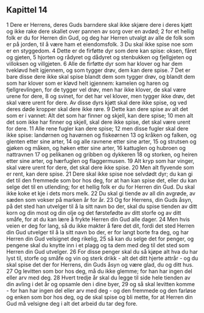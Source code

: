 ## Kapittel 14

1 Dere er Herrens, deres Guds barndere skal ikke skjære dere i deres kjøtt og ikke rake dere skallet over pannen av sorg over en avdød;
2 for et hellig folk er du for Herren din Gud, og deg har Herren utvalgt av alle de folk som er på jorden, til å være ham et eiendomsfolk.
3 Du skal ikke spise noe som er en styggedom.
4 Dette er de firføtte dyr som dere kan spise: oksen, fåret og gjeten,
5 hjorten og rådyret og dådyret og stenbukken og fjellgjeten og villoksen og villgjeten.
6 Alle de firføtte dyr som har klover og har dem tvekløvd helt igjennem, og som tygger drøv, dem kan dere spise.
7 Det er bare disse dere ikke skal spise blandt dem som tygger drøv, og blandt dem som har klover som er kløvd helt igjennem: kamelen og haren og fjellgrevlingen, for de tygger vel drøv, men har ikke klover, de skal være urene for dere,
8 og svinet, for det har vel klover, men tygger ikke drøv, det skal være urent for dere. Av disse dyrs kjøtt skal dere ikke spise, og ved deres døde kropper skal dere ikke røre.
9 Dette kan dere spise av alt det som er i vannet: Alt det som har finner og skjell, kan dere spise;
10 men alt det som ikke har finner og skjell, skal dere ikke spise, det skal være urent for dere.
11 Alle rene fugler kan dere spise;
12 men disse fugler skal dere ikke spise: landørnen og havørnen og fiskeørnen
13 og kråken og falken, og glenten etter sine arter,
14 og alle ravnene etter sine arter,
15 og strutsen og gjøken og måken, og høken etter sine arter,
16 kattuglen og hubroen og nattravnen
17 og pelikanen og gribben og dykkeren
18 og storken, og heiren etter sine arter, og hærfuglen og flaggermusen.
19 Alt kryp som har vinger, skal være urent for dere, det skal dere ikke spise.
20 Men alt flyvende som er rent, kan dere spise.
21 Dere skal ikke spise noe selvdødt dyr; du kan gi det til den fremmede som bor hos deg, for at han kan spise det, eller du kan selge det til en utlending; for et hellig folk er du for Herren din Gud. Du skal ikke koke et kje i dets mors melk.
22 Du skal gi tiende av all din avgrøde, av sæden som vokser på marken år for år.
23 Og for Herrens, din Guds åsyn, på det sted han utvelger til å la sitt navn bo der, skal du spise tienden av ditt korn og din most og din olje og det førstefødte av ditt storfe og av ditt småfe, for at du kan lære å frykte Herren din Gud alle dager.
24 Men hvis veien er deg for lang, så du ikke makter å føre det dit, fordi det sted Herren din Gud utvelger til å la sitt navn bo der, er for langt borte fra deg, og har Herren din Gud velsignet deg rikelig,
25 så kan du selge det for penger, og pengene skal du knytte inn i et plagg og ta dem med deg til det sted som Herren din Gud utvelger.
26 For disse penger skal du så kjøpe alt hva du har lyst til, storfe og småfe og vin og sterk drikk - alt det ditt hjerte attrår - og du skal spise det der for Herrens, din Guds åsyn og være glad, du og ditt hus.
27 Og levitten som bor hos deg, må du ikke glemme; for han har ingen del eller arv med deg.
28 Hvert tredje år skal du legge til side hele tienden av din avling i det år og opsamle den i dine byer,
29 og så skal levitten komme - for han har ingen del eller arv med deg - og den fremmede og den farløse og enken som bor hos deg, og de skal spise og bli mette, for at Herren din Gud må velsigne deg i alt det arbeid du tar deg fore.
